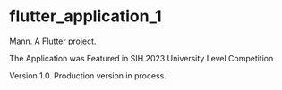 # flutter_application_1

Mann. A  Flutter project.

The Application was Featured in SIH 2023 University Level Competition

Version 1.0. Production version in process.




